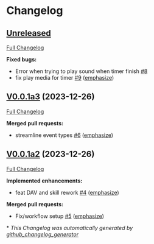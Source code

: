 # Changelog

## [Unreleased](https://github.com/OpenVoiceOS/ovos-skill-alerts/tree/HEAD)

[Full Changelog](https://github.com/OpenVoiceOS/ovos-skill-alerts/compare/V0.0.1a3...HEAD)

**Fixed bugs:**

- Error when trying to play sound when timer finish [\#8](https://github.com/OpenVoiceOS/ovos-skill-alerts/issues/8)
- fix play media for timer [\#9](https://github.com/OpenVoiceOS/ovos-skill-alerts/pull/9) ([emphasize](https://github.com/emphasize))

## [V0.0.1a3](https://github.com/OpenVoiceOS/ovos-skill-alerts/tree/V0.0.1a3) (2023-12-26)

[Full Changelog](https://github.com/OpenVoiceOS/ovos-skill-alerts/compare/V0.0.1a2...V0.0.1a3)

**Merged pull requests:**

- streamline event types [\#6](https://github.com/OpenVoiceOS/ovos-skill-alerts/pull/6) ([emphasize](https://github.com/emphasize))

## [V0.0.1a2](https://github.com/OpenVoiceOS/ovos-skill-alerts/tree/V0.0.1a2) (2023-12-26)

[Full Changelog](https://github.com/OpenVoiceOS/ovos-skill-alerts/compare/7b2d03a68ec37944171b423a25d339875254a773...V0.0.1a2)

**Implemented enhancements:**

- feat DAV and skill rework [\#4](https://github.com/OpenVoiceOS/ovos-skill-alerts/pull/4) ([emphasize](https://github.com/emphasize))

**Merged pull requests:**

- Fix/workflow setup [\#5](https://github.com/OpenVoiceOS/ovos-skill-alerts/pull/5) ([emphasize](https://github.com/emphasize))



\* *This Changelog was automatically generated by [github_changelog_generator](https://github.com/github-changelog-generator/github-changelog-generator)*
